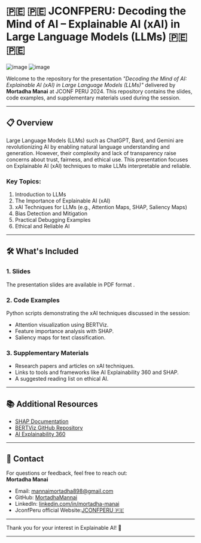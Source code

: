# 🇵🇪 🇵🇪 JCONFPERU: Decoding the Mind of AI – Explainable AI (xAI) in Large Language Models (LLMs) 🇵🇪 🇵🇪 

![image](https://github.com/user-attachments/assets/5bead133-a6e3-40f5-8cf9-5bebe032f3cb)
![image](https://github.com/user-attachments/assets/8ffd39c0-7589-4c36-9213-d2d07e7894ce)    


Welcome to the repository for the presentation *"Decoding the Mind of AI: Explainable AI (xAI) in Large Language Models (LLMs)"* delivered by **Mortadha Manai** at JCONF PERU 2024. This repository contains the slides, code examples, and supplementary materials used during the session.

---

## 📋 Overview

Large Language Models (LLMs) such as ChatGPT, Bard, and Gemini are revolutionizing AI by enabling natural language understanding and generation. However, their complexity and lack of transparency raise concerns about trust, fairness, and ethical use. This presentation focuses on Explainable AI (xAI) techniques to make LLMs interpretable and reliable.  

### Key Topics:
1. Introduction to LLMs  
2. The Importance of Explainable AI (xAI)  
3. xAI Techniques for LLMs (e.g., Attention Maps, SHAP, Saliency Maps)  
4. Bias Detection and Mitigation  
5. Practical Debugging Examples  
6. Ethical and Reliable AI  

---

## 🛠️ What's Included

### 1. **Slides**  
The presentation slides are available in PDF format .

### 2. **Code Examples**  
Python scripts demonstrating the xAI techniques discussed in the session:
- Attention visualization using BERTViz.  
- Feature importance analysis with SHAP.  
- Saliency maps for text classification.  

### 3. **Supplementary Materials**  
- Research papers and articles on xAI techniques.  
- Links to tools and frameworks like AI Explainability 360 and SHAP.  
- A suggested reading list on ethical AI.  

---

## 📚 Additional Resources  

- [SHAP Documentation](https://shap.readthedocs.io/)  
- [BERTViz GitHub Repository](https://github.com/jessevig/bertviz)  
- [AI Explainability 360](https://aix360.mybluemix.net/)  

---

## 📧 Contact  

For questions or feedback, feel free to reach out:  
**Mortadha Manai**  
- Email: [mannaimortadha898@gmail.com](mannaimortadha898@gmail.com)  
- GitHub: [MortadhaMannai](https://github.com/MortadhaMannai)  
- LinkedIn: [linkedin.com/in/mortadha-manai](https://linkedin.com/in/mortadha-manai)  
- JconfPeru official Website:[JCONFPERU 🇵🇪](https://jconfperu.org/)
---

Thank you for your interest in Explainable AI! 🌟  

---
